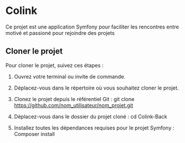 # Colink

Ce projet est une application Symfony pour faciliter les rencontres entre motivé et passioné pour rejoindre des projets 

## Cloner le projet

Pour cloner le projet, suivez ces étapes :

1. Ouvrez votre terminal ou invite de commande.

2. Déplacez-vous dans le répertoire où vous souhaitez cloner le projet.

3. Clonez le projet depuis le référentiel Git : git clone https://github.com/nom_utilisateur/nom_projet.git

4. Déplacez-vous dans le dossier du projet cloné : cd Colink-Back

5. Installez toutes les dépendances requises pour le projet Symfony : Composer install
